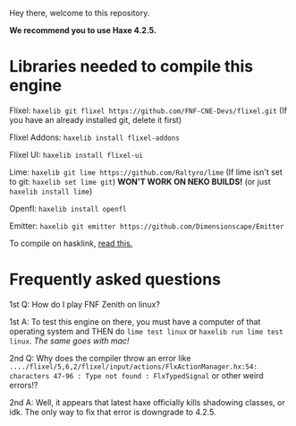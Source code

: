 Hey there, welcome to this repository.

**We recommend you to use Haxe 4.2.5.**

# Libraries needed to compile this engine

Flixel: ``haxelib git flixel https://github.com/FNF-CNE-Devs/flixel.git`` (If you have an already installed git, delete it first)

Flixel Addons: ``haxelib install flixel-addons``

Flixel UI: ``haxelib install flixel-ui``

Lime: ``haxelib git lime https://github.com/Raltyro/lime`` (If lime isn't set to git: ``haxelib set lime git``) **WON'T WORK ON NEKO BUILDS!** (or just ``haxelib install lime``)

Openfl: ``haxelib install openfl``

Emitter: ``haxelib git emitter https://github.com/Dimensionscape/Emitter``

To compile on hasklink, [read this.](https://haxe.org/manual/target-hl-getting-started.html)

# Frequently asked questions

1st Q: How do I play FNF Zenith on linux?

1st A: To test this engine on there, you must have a computer of that operating system and THEN do ``lime test linux`` or ``haxelib run lime test linux``. *The same goes with mac!*

2nd Q: Why does the compiler throw an error like ``..../flixel/5,6,2/flixel/input/actions/FlxActionManager.hx:54: characters 47-96 : Type not found : FlxTypedSignal`` or other weird errors!?

2nd A: Well, it appears that latest haxe officially kills shadowing classes, or idk. The only way to fix that error is downgrade to 4.2.5.